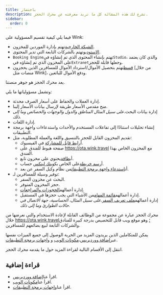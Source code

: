 ```yaml
---
title: باختصار
description: تشرح لك هذه المقالة كل ما تريد معرفته عن محرك الحجز.
sidebar:
  order: 0
---
```

فيما يلي كيفية تقسيم المسؤولية على Wink:

* [الشبكة الخارجية](/extranet/what-is-extranet)تهتم بإدارة الموردين للمخزون.
* [الاستوديو](/studio/what-is-studio)تهتم بالشركات التابعة التي تدير المحتوى.
* `Booking Engine`تهتم بإنشاء المحتوى الذي تم إنشاؤه في`Studio`، والذي كان يعتمد على المخزون الذي تم إنشاؤه في`Extranet`وجعلها قابلة للحجز.
* [قسط](/payment/what-is-trip-pay)تهتم بتحصيل الأموال/استرداد الأموال للمسافرين الذين يحجزون \[من خلال منصات مثل Wink]، ودفع الأموال للبائعين.

يعد محرك الحجز هو جوهر منصتنا.

وتشمل مسؤولياتها ما يلي:

* إدارة العملات والحفاظ على أسعار الصرف محدثة.
* منح مقدمي الأسعار طريقة لإرسال بيانات الأسعار إلينا.
* إدارة بيانات البحث.*على سبيل المثال المناطق والدول والوجهات والخصائص وما إلى ذلك.*
* إدارة اللغات.
* إنشاء تحليلات استنادًا إلى تفاعلات المستخدم والأحداث واستدعاءات واجهة برمجة التطبيقات.
* تقديم المخزون القابل للحجز بالتنسيق واللغة والعملة المطلوبة، مثل:
  * أ[رابط قابل للمشاركة](/studio/shareable-links) في الفيسبوك.
  * صفحة هبوط للفندق على https://ota.wink.travel مع المخزون الخاص بهذا الفندق.
  * أ[بطاقة](/studio/cards)يحتوي على مخزون تابع.
  * أ[رسم خريطة](/studio/maps)على الخاص بك[وينك لينكس](/link-manager/wink-links) حساب.
  * أن[استدعاء واجهة برمجة التطبيقات](/developers/apis)من نظام وكيل السفر عن بعد.
* توفير وسيلة للمسافرين لـ:
  * البحث عن مخزون السفر.
  * حجز المخزون المتوفر.
  * إدارة أعمالهم[الحجوزات والمراجعات](/booking-engine/bookings).
  * إدارة أعمالهم[قائمة المهام](/booking-engine/bucket-list)من الأشياء التي يجب حجزها في المستقبل.
  * إدارة أعمالهم[ملف تعريف السفر](/booking-engine/travel-preferences).*على سبيل المثال، الحساسية، جهة الاتصال في حالات الطوارئ وما إلى ذلك.*

محرك الحجز عبارة عن مجموعة من الوظائف القابلة لإعادة الاستخدام والتي نعرضها من خلال https://ota.wink.travel؛ وهو موقع ويب قابل للتخصيص بدرجة كبيرة للفنادق والشركات التابعة لبيع بضائعهم للمسافرين.

يمكن للمتكاملين الذين يريدون المزيد من الحرية الوصول إلى جميع الميزات نفسها عبر[إضافة ووردبريس](/developers/wordpress/)،[مكونات الويب](/developers/web-components) و [واجهات برمجة التطبيقات](/developers/apis).

انتقل إلى الأقسام التالية لقراءة المزيد حول ما يقدمه محرك الحجز.

## قراءة إضافية

* اقرأ عنا[إضافة ووردبريس](/developers/wordpress/).
* اقرأ عنا[مكونات الويب](/developers/web-components).
* اقرأ عنا[واجهات برمجة التطبيقات](/developers/apis).

